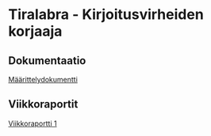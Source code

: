 # Tiralabra - Kirjoitusvirheiden korjaaja
## Dokumentaatio
[Määrittelydokumentti](./dokumentaatio/maarittelydokumentti.md)
## Viikkoraportit
[Viikkoraportti 1](./dokumentaatio/viikkoraportit/viikkoraportti1.md)
